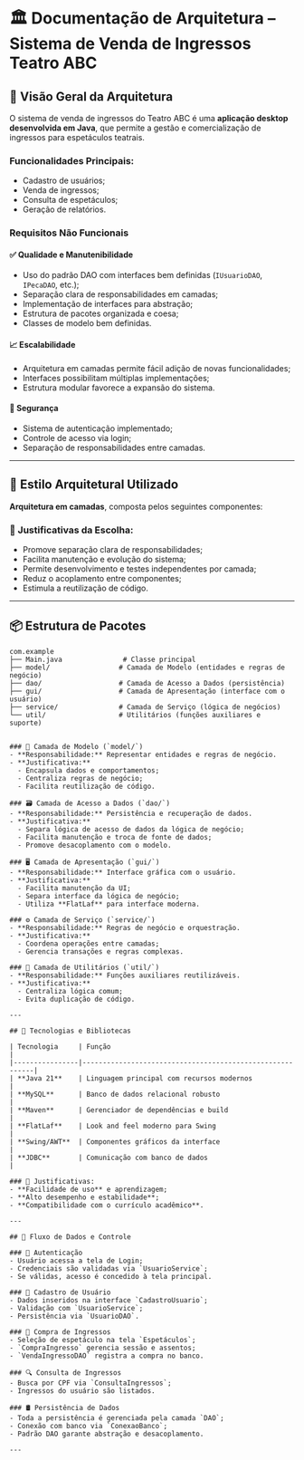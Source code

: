 # 🏛️ Documentação de Arquitetura – Sistema de Venda de Ingressos Teatro ABC

## 📌 Visão Geral da Arquitetura

O sistema de venda de ingressos do Teatro ABC é uma **aplicação desktop desenvolvida em Java**, que permite a gestão e comercialização de ingressos para espetáculos teatrais.

### Funcionalidades Principais:
- Cadastro de usuários;
- Venda de ingressos;
- Consulta de espetáculos;
- Geração de relatórios.

### Requisitos Não Funcionais

#### ✅ Qualidade e Manutenibilidade
- Uso do padrão DAO com interfaces bem definidas (`IUsuarioDAO`, `IPecaDAO`, etc.);
- Separação clara de responsabilidades em camadas;
- Implementação de interfaces para abstração;
- Estrutura de pacotes organizada e coesa;
- Classes de modelo bem definidas.

#### 📈 Escalabilidade
- Arquitetura em camadas permite fácil adição de novas funcionalidades;
- Interfaces possibilitam múltiplas implementações;
- Estrutura modular favorece a expansão do sistema.

#### 🔐 Segurança
- Sistema de autenticação implementado;
- Controle de acesso via login;
- Separação de responsabilidades entre camadas.

---

## 🧱 Estilo Arquitetural Utilizado

**Arquitetura em camadas**, composta pelos seguintes componentes:

### 🎯 Justificativas da Escolha:
- Promove separação clara de responsabilidades;
- Facilita manutenção e evolução do sistema;
- Permite desenvolvimento e testes independentes por camada;
- Reduz o acoplamento entre componentes;
- Estimula a reutilização de código.

---

## 📦 Estrutura de Pacotes

```plaintext
com.example
├── Main.java               # Classe principal
├── model/                 # Camada de Modelo (entidades e regras de negócio)
├── dao/                   # Camada de Acesso a Dados (persistência)
├── gui/                   # Camada de Apresentação (interface com o usuário)
├── service/               # Camada de Serviço (lógica de negócios)
└── util/                  # Utilitários (funções auxiliares e suporte)


### 📂 Camada de Modelo (`model/`)
- **Responsabilidade:** Representar entidades e regras de negócio.
- **Justificativa:**
  - Encapsula dados e comportamentos;
  - Centraliza regras de negócio;
  - Facilita reutilização de código.

### 🗃️ Camada de Acesso a Dados (`dao/`)
- **Responsabilidade:** Persistência e recuperação de dados.
- **Justificativa:**
  - Separa lógica de acesso de dados da lógica de negócio;
  - Facilita manutenção e troca de fonte de dados;
  - Promove desacoplamento com o modelo.

### 🖥️ Camada de Apresentação (`gui/`)
- **Responsabilidade:** Interface gráfica com o usuário.
- **Justificativa:**
  - Facilita manutenção da UI;
  - Separa interface da lógica de negócio;
  - Utiliza **FlatLaf** para interface moderna.

### ⚙️ Camada de Serviço (`service/`)
- **Responsabilidade:** Regras de negócio e orquestração.
- **Justificativa:**
  - Coordena operações entre camadas;
  - Gerencia transações e regras complexas.

### 🧰 Camada de Utilitários (`util/`)
- **Responsabilidade:** Funções auxiliares reutilizáveis.
- **Justificativa:**
  - Centraliza lógica comum;
  - Evita duplicação de código.

---

## 🧪 Tecnologias e Bibliotecas

| Tecnologia     | Função                                                  |
|----------------|----------------------------------------------------------|
| **Java 21**    | Linguagem principal com recursos modernos                |
| **MySQL**      | Banco de dados relacional robusto                        |
| **Maven**      | Gerenciador de dependências e build                      |
| **FlatLaf**    | Look and feel moderno para Swing                         |
| **Swing/AWT**  | Componentes gráficos da interface                        |
| **JDBC**       | Comunicação com banco de dados                           |

### 🧾 Justificativas:
- **Facilidade de uso** e aprendizagem;
- **Alto desempenho e estabilidade**;
- **Compatibilidade com o currículo acadêmico**.

---

## 🔄 Fluxo de Dados e Controle

### 🔐 Autenticação
- Usuário acessa a tela de Login;
- Credenciais são validadas via `UsuarioService`;
- Se válidas, acesso é concedido à tela principal.

### 👤 Cadastro de Usuário
- Dados inseridos na interface `CadastroUsuario`;
- Validação com `UsuarioService`;
- Persistência via `UsuarioDAO`.

### 🎫 Compra de Ingressos
- Seleção de espetáculo na tela `Espetáculos`;
- `CompraIngresso` gerencia sessão e assentos;
- `VendaIngressoDAO` registra a compra no banco.

### 🔍 Consulta de Ingressos
- Busca por CPF via `ConsultaIngressos`;
- Ingressos do usuário são listados.

### 🛢️ Persistência de Dados
- Toda a persistência é gerenciada pela camada `DAO`;
- Conexão com banco via `ConexaoBanco`;
- Padrão DAO garante abstração e desacoplamento.

---

